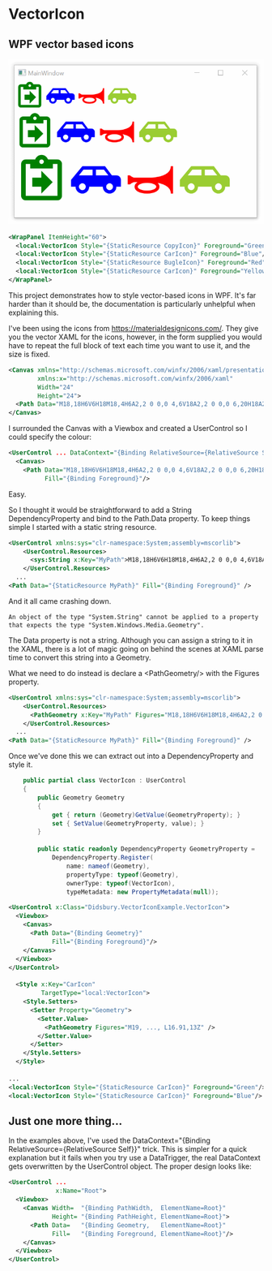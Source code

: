 # VectorIcon
## WPF vector based icons
![VectorIcon screenshot](/images/screenshot.png)

``` xml
<WrapPanel ItemHeight="60">
  <local:VectorIcon Style="{StaticResource CopyIcon}" Foreground="Green"/>
  <local:VectorIcon Style="{StaticResource CarIcon}" Foreground="Blue"/>
  <local:VectorIcon Style="{StaticResource BugleIcon}" Foreground="Red"/>
  <local:VectorIcon Style="{StaticResource CarIcon}" Foreground="YellowGreen"/>
</WrapPanel>
```

This project demonstrates how to style vector-based icons in WPF. It's far harder than it should be, the documentation is particularly unhelpful when explaining this.

I've been using the icons from https://materialdesignicons.com/. They give you the vector XAML for the icons, however, in the form supplied you would have to repeat the full block of text each time you want to use it, and the size is fixed.

``` xml
<Canvas xmlns="http://schemas.microsoft.com/winfx/2006/xaml/presentation"
        xmlns:x="http://schemas.microsoft.com/winfx/2006/xaml" 
        Width="24" 
        Height="24">
  <Path Data="M18,18H6V6H18M18,4H6A2,2 0 0,0 4,6V18A2,2 0 0,0 6,20H18A2,2 0 0,0 20,18V6C20,4.89 19.1,4 18,4Z" />
</Canvas>
```

I surrounded the Canvas with a Viewbox and created a UserControl so I could specify the colour:

``` xml
<UserControl ... DataContext="{Binding RelativeSource={RelativeSource Self}}" >
  <Canvas>
    <Path Data="M18,18H6V6H18M18,4H6A2,2 0 0,0 4,6V18A2,2 0 0,0 6,20H18A2,2 0 0,0 20,18V6C20,4.89 19.1,4 18,4Z" 
          Fill="{Binding Foreground}"/>
```

Easy.

So I thought it would be straightforward to add a String DependencyProperty and bind to the Path.Data property.
To keep things simple I started with a static string resource.

``` xml
<UserControl xmlns:sys="clr-namespace:System;assembly=mscorlib">
    <UserControl.Resources>
      <sys:String x:Key="MyPath">M18,18H6V6H18M18,4H6A2,2 0 0,0 4,6V18A2,2 0 0,0 6,20H18A2,2 0 0,0 20,18V6C20,4.89 19.1,4 18,4Z</sys:String>
    </UserControl.Resources>
  ...
<Path Data="{StaticResource MyPath}" Fill="{Binding Foreground}" />
```

And it all came crashing down.

```
An object of the type "System.String" cannot be applied to a property that expects the type "System.Windows.Media.Geometry".
```

The Data property is not a string. Although you can assign a string to it in the XAML, there is a lot of magic going on behind the scenes at XAML parse time to convert this string into a Geometry.

What we need to do instead is declare a &lt;PathGeometry/&gt; with the Figures property.

``` xml
<UserControl xmlns:sys="clr-namespace:System;assembly=mscorlib">
    <UserControl.Resources>
      <PathGeometry x:Key="MyPath" Figures="M18,18H6V6H18M18,4H6A2,2 0 0,0 4,6V18A2,2 0 0,0 6,20H18A2,2 0 0,0 20,18V6C20,4.89 19.1,4 18,4Z" />
    </UserControl.Resources>
  ...
<Path Data="{StaticResource MyPath}" Fill="{Binding Foreground}" />
```

Once we've done this we can extract out into a DependencyProperty and style it.

``` cs
    public partial class VectorIcon : UserControl
    {
        public Geometry Geometry
        {
            get { return (Geometry)GetValue(GeometryProperty); }
            set { SetValue(GeometryProperty, value); }
        }

        public static readonly DependencyProperty GeometryProperty =
            DependencyProperty.Register(
                name: nameof(Geometry),
                propertyType: typeof(Geometry),
                ownerType: typeof(VectorIcon),
                typeMetadata: new PropertyMetadata(null));
```



``` xml
<UserControl x:Class="Didsbury.VectorIconExample.VectorIcon">
  <Viewbox>
    <Canvas>
      <Path Data="{Binding Geometry}" 
            Fill="{Binding Foreground}"/>
    </Canvas>
  </Viewbox>
</UserControl>

  <Style x:Key="CarIcon" 
         TargetType="local:VectorIcon">
    <Style.Setters>
      <Setter Property="Geometry">
        <Setter.Value>
          <PathGeometry Figures="M19, ..., L16.91,13Z" />
        </Setter.Value>
      </Setter>
    </Style.Setters>
  </Style>

...
<local:VectorIcon Style="{StaticResource CarIcon}" Foreground="Green"/>
<local:VectorIcon Style="{StaticResource CarIcon}" Foreground="Blue"/>
```

## Just one more thing...

In the examples above, I've used the DataContext="{Binding RelativeSource={RelativeSource Self}}" trick. This is simpler for a quick explanation but it fails when you try use a DataTrigger, the real DataContext gets overwritten by the UserControl object. The proper design looks like:

``` xml
<UserControl ...
             x:Name="Root">
  <Viewbox>
    <Canvas Width=  "{Binding PathWidth,  ElementName=Root}" 
            Height= "{Binding PathHeight, ElementName=Root}">
      <Path Data=   "{Binding Geometry,   ElementName=Root}" 
            Fill=   "{Binding Foreground, ElementName=Root}"/>
    </Canvas>
  </Viewbox>
</UserControl>

```

